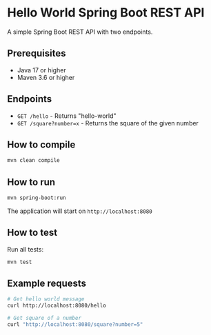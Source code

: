 # Hello World Spring Boot REST API

A simple Spring Boot REST API with two endpoints.

## Prerequisites

- Java 17 or higher
- Maven 3.6 or higher

## Endpoints

- `GET /hello` - Returns "hello-world"
- `GET /square?number=x` - Returns the square of the given number

## How to compile

```bash
mvn clean compile
```

## How to run

```bash
mvn spring-boot:run
```

The application will start on `http://localhost:8080`

## How to test

Run all tests:
```bash
mvn test
```

## Example requests

```bash
# Get hello world message
curl http://localhost:8080/hello

# Get square of a number
curl "http://localhost:8080/square?number=5"
```